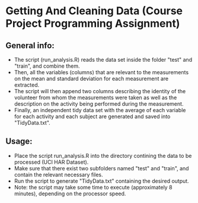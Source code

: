# Getting And Cleaning Data (Course Project Programming Assignment)

## General info:
* The script (run_analysis.R) reads the data set inside the folder "test" and "train", and combine them. 
* Then, all the variables (columns) that are relevant to the measurements on the mean and standard deviation for each measurement are extracted. 
* The script will then append two columns describing the identity of the volunteer from whom the measurements were taken as well as the description on the activity being performed during the measurement.
* Finally, an independent tidy data set with the average of each variable for each activity and each subject are generated and saved into "TidyData.txt".

## Usage:
* Place the script run_analysis.R into the directory contining the data to be processed (UCI HAR Dataset).
* Make sure that there exist two subfolders named "test" and "train", and contain the relevant necessary files.
* Run the script to generate "TidyData.txt" containing the desired output.
* Note: the script may take some time to execute (approximately 8 minutes), depending on the processor speed.
